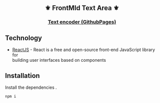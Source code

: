 <div align="center">
    <h2>⚜️ FrontMId Text Area ⚜️</h2>
</div>

<div align="center">
    <h3><a href="https://www.youtube.com/watch?v=XhoWXhyuW_I">Text encoder (GithubPages)</a></h3>
</div>

## Technology

- <a href="https://react.dev/"> ReactJS</a> - React is a free and open-source front-end JavaScript library for
  <br>
  building user interfaces based on components

## Installation

Install the dependencies .

```sh
npm i
```
